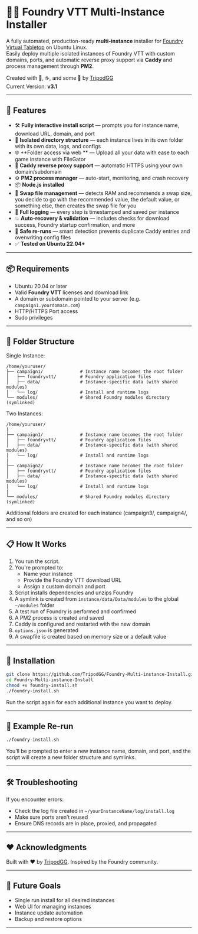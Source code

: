 # 🧙‍♂️ Foundry VTT Multi-Instance Installer

A fully automated, production-ready **multi-instance** installer for [Foundry Virtual Tabletop](https://foundryvtt.com) on Ubuntu Linux.  
Easily deploy multiple isolated instances of Foundry VTT with custom domains, ports, and automatic reverse proxy support via **Caddy** and process management through **PM2**.

Created with 🧠, ☕, and some 🎲 by [TripodGG](https://github.com/TripodGG)  
Current Version: **v3.1**

---

## 🚀 Features

- 🛠️ **Fully interactive install script** — prompts you for instance name, download URL, domain, and port
- 📁 **Isolated directory structure** — each instance lives in its own folder with its own data, logs, and configs
- 🌐 **Folder access via web ** — Upload all your data with ease to each game instance with FileGator
- 🔐 **Caddy reverse proxy support** — automatic HTTPS using your own domain/subdomain
- ⚙️ **PM2 process manager** — auto-start, monitoring, and crash recovery
- 📦 **Node.js installed**
- 🧠 **Swap file management** — detects RAM and recommends a swap size, you decide to go with the recommended value, the default value, or something else, then creates the swap file for you
- 📝 **Full logging** — every step is timestamped and saved per instance
- 💥 **Auto-recovery & validation** — includes checks for download success, Foundry startup confirmation, and more
- 🔄 **Safe re-runs** — smart detection prevents duplicate Caddy entries and overwriting config files
- ✅ **Tested on Ubuntu 22.04+**

---

## 📦 Requirements

- Ubuntu 20.04 or later
- Valid **Foundry VTT** licenses and download link
- A domain or subdomain pointed to your server (e.g. `campaign1.yourdomain.com`)
- HTTP/HTTPS Port access
- Sudo privileges

---

## 📂 Folder Structure
Single Instance:
```
/home/youruser/
├── campaign1/              # Instance name becomes the root folder
│   ├── foundryvtt/         # Foundry application files
│   ├── data/               # Instance-specific data (with shared modules)
│   └── log/                # Install and runtime logs
└── modules/                # Shared Foundry modules directory (symlinked)
```
Two Instances:
```
/home/youruser/
|
├── campaign1/              # Instance name becomes the root folder
│   ├── foundryvtt/         # Foundry application files
│   ├── data/               # Instance-specific data (with shared modules)
│   └── log/                # Install and runtime logs
|
├── campaign2/              # Instance name becomes the root folder
│   ├── foundryvtt/         # Foundry application files
│   ├── data/               # Instance-specific data (with shared modules)
│   └── log/                # Install and runtime logs
|
└── modules/                # Shared Foundry modules directory (symlinked)
```
Additional folders are created for each instance (campaign3/, campaign4/, and so on)

---

## 📋 How It Works

1. You run the script.
2. You're prompted to:
   - Name your instance
   - Provide the Foundry VTT download URL
   - Assign a custom domain and port
3. Script installs dependencies and unzips Foundry
4. A symlink is created from `instance/data/Data/modules` to the global `~/modules` folder
5. A test run of Foundry is performed and confirmed
6. A PM2 process is created and saved
7. Caddy is configured and restarted with the new domain
8. `options.json` is generated
9. A swapfile is created based on memory size or a default value

---

## 🧰 Installation

```bash
git clone https://github.com/TripodGG/Foundry-Multi-instance-Install.git
cd Foundry-Multi-instance-Install
chmod +x foundry-install.sh
./foundry-install.sh
```

Run the script again for each additional instance you want to deploy.

---

## 🔁 Example Re-run

```bash
./foundry-install.sh
```

You’ll be prompted to enter a new instance name, domain, and port, and the script will create a new folder structure and symlinks.

---

## 🛠 Troubleshooting

If you encounter errors:
- Check the log file created in `~/yourInstanceName/log/install.log`
- Make sure ports aren’t reused
- Ensure DNS records are in place, proxied, and propagated

---

## ❤️ Acknowledgments

Built with ❤️ by [TripodGG](https://github.com/TripodGG). Inspired by the Foundry community.

---

## 🧪 Future Goals

- Single run install for all desired instances
- Web UI for managing instances
- Instance update automation
- Backup and restore options

---